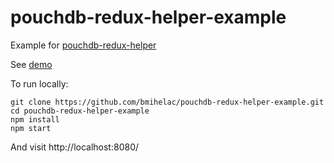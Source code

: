# pouchdb-redux-helper-example

Example for [pouchdb-redux-helper](http://github.com/bmihelac/pouchdb-redux-helper)

See [demo](http://bmihelac.github.io/pouchdb-redux-helper-example/)

To run locally:

```
git clone https://github.com/bmihelac/pouchdb-redux-helper-example.git
cd pouchdb-redux-helper-example
npm install
npm start
```

And visit http://localhost:8080/

